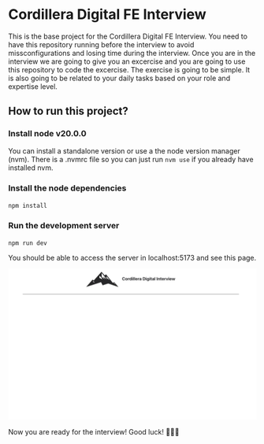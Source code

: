 # Cordillera Digital FE Interview
This is the base project for the Cordillera Digital FE Interview. You need to have this repository running before the interview to avoid missconfigurations and losing time during the interview.
Once you are in the interview we are going to give you an excercise and you are going to use this repository to code the excercise.
The exercise is going to be simple. It is also going to be related to your daily tasks based on your role and expertise level.

## How to run this project?
### Install node v20.0.0
You can install a standalone version or use a the node version manager (nvm). There is a .nvmrc file so you can just run `nvm use` if you already have installed nvm.

### Install the node dependencies
`npm install`

### Run the development server
`npm run dev`

You should be able to access the server in localhost:5173 and see this page.

![initial page](base.png)

Now you are ready for the interview! Good luck! 💪💪💪
